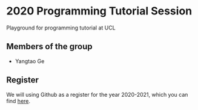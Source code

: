# 2020 Programming Tutorial Session
Playground for programming tutorial at UCL

## Members of the group
* Yangtao Ge

## Register
We will using Github as a register for the year 2020-2021, which you can find [here](./register.md).
